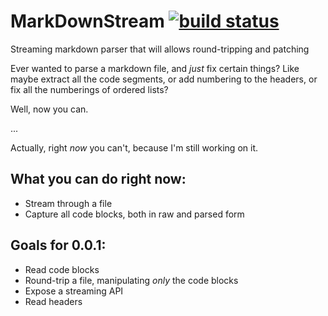 # MarkDownStream [![build status](https://secure.travis-ci.org/agnoster/markdownstream.png)](http://travis-ci.org/agnoster/markdownstream)

Streaming markdown parser that will allows round-tripping and patching

Ever wanted to parse a markdown file, and *just* fix certain things? Like maybe extract all the code segments, or add numbering to the headers, or fix all the numberings of ordered lists?

Well, now you can.

...

Actually, right *now* you can't, because I'm still working on it.

## What you can do right now:

* Stream through a file
* Capture all code blocks, both in raw and parsed form

## Goals for 0.0.1:

* Read code blocks
* Round-trip a file, manipulating *only* the code blocks
* Expose a streaming API
* Read headers
